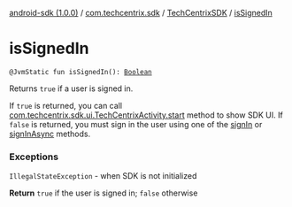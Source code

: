 [android-sdk (1.0.0)](../../index.md) / [com.techcentrix.sdk](../index.md) / [TechCentrixSDK](index.md) / [isSignedIn](./is-signed-in.md)

# isSignedIn

`@JvmStatic fun isSignedIn(): `[`Boolean`](https://kotlinlang.org/api/latest/jvm/stdlib/kotlin/-boolean/index.html)

Returns `true` if a user is signed in.

If `true` is returned, you can call [com.techcentrix.sdk.ui.TechCentrixActivity.start](../../com.techcentrix.sdk.ui/-tech-centrix-activity/start.md) method to show SDK UI.
If `false` is returned, you must sign in the user using one of the [signIn](sign-in.md) or [signInAsync](sign-in-async.md) methods.

### Exceptions

`IllegalStateException` - when SDK is not initialized

**Return**
`true` if the user is signed in; `false` otherwise

